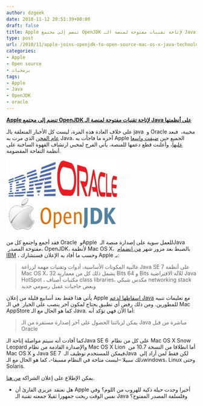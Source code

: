 ```yaml
---
author: dzgeek
date: 2010-11-12 20:51:39+00:00
draft: false
title: Apple تنضم إلى مجتمع OpenJDK لإتاحة تقنيات مفتوحة لمنصة الـ Java على أنظمتها
type: post
url: /2010/11/apple-joins-openjdk-to-open-source-mac-os-x-java-technology/
categories:
- Apple
- Open source
- برمجيات
tags:
- Apple
- Java
- OpenJDK
- oracle
---
```


**[Apple تنضم إلى مجتمع OpenJDK لإتاحة تقنيات مفتوحة لمنصة الـ Java على أنظمتها](https://www.it-scoop.com/2010/11/apple-joins-openjdk-to-open-source-mac-os-x-java-technology)**


على خلاف العادة هذه المرة، ليست كل الأخبار المتعلقة بالـ java  و Oracle مخيبة،  فبعد [عام المحن](../tag/java) الذي مرت به Java، آخره ما فاجأت به Apple الجميع حين [ضيقت واسعا عليها](../2010/10/apple-not-committing-to-java-support/)، وأعلنت قطع دعمها للمنصة، يأتي الفرج لمحبي ارتشاف القهوة الساخنة على أنظمة التفاحة المقضومة.

[![](ibm-oracle-appla-openjdk-300x194.jpg)
](https://www.it-scoop.com/2010/11/apple-joins-openjdk-to-open-source-mac-os-x-java-technology)

فقد أجمع واجتمع كل من Oracle  وApple  للعمل سوية على إصدارة منصة الـJava  مفتوحة المصدر، OpenJDK، لأنظمة Mac OS X،  بالضبط بعد مرور شهر [من انضمام IBM](../2010/10/ibm-java-openjdk/) ، وحسب ما أفاد به الإعلان فستشارك Apple بـ:


<blockquote>غالبية المكونات الأساسية، أدوات وتقنيات مهمة لزراعة Java SE 7 على أنظمة  Mac OS X، يشمل ذلك كل من معمارية 32 Bits و 64 Bits للآلة الافتراضية Java  HotSpot ، مكتبات أصناف class libraries، مكدس شبكي networking stack وبعض  حاجيات عميل رسومي جديد</blockquote>


يأتي هذا فقط بعد أسابيع قليلة من إعلان Apple [ إسقاطها لدعم Java](https://www.it-scoop.com/2010/10/apple-not-committing-to-java-support/) مع تعليمات تنبيه للمطورين. ومن ذلك رفض أي تطبيق يحتاج لمكون آخر ينصب على الخيار  في الـ Mac AppStore كما هو الحال مع الـ Java. أما الآن فهي تؤكد أنه:


<blockquote>يمكن لزبائننا الحصول على آخر إصدارة مستقرة من الـ Java مباشرة من قبل Oracle</blockquote>


كما أفادت أنه سيتم مواصلة إتاحة الـJava SE 6  على كل من نظام Mac OS X Snow Leopard والإصدارة القادمة من نظام Mac OS X Lion  أما انطلاقا من النسخة 10.7 من Mac OS X و Java SE 7  فيمكن للمستخدم توظيف الـJava  لكن فقط لمن أراد إلى ذلك سبيلا –ليست متاحة في النظام مسبقا-، كما هو الحال مع الـwindows، Linux وحتى Solaris.

يمكن الإطلاع على إعلان الشراكة [من هنا](http://www.businesswire.com/news/home/20101112005253/en/Oracle-Apple-Announce-OpenJDK-Project-Mac-OS).

- هل تعتقد عزيزي القارئ أن Apple أخيرا وجدت حيلة ذكية للهروب من اللوم؟ وفي نفس الوقت ربحت جمهورا ثقيلا جمعته تقنية الـ Java وفلسلفة المصدر المفتوح؟
